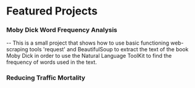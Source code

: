 # Featured Projects  

### Moby Dick Word Frequency Analysis  
  -- This is a small project that shows how to use basic functioning web-scraping tools 'request' and BeautifulSoup to extract the text of the book Moby Dick in order to use the Natural Language ToolKit to find the frequency of words used in the text.
  
### Reducing Traffic Mortality  
